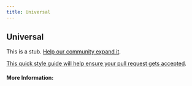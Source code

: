 ```yaml
---
title: Universal
---
```


## Universal

This is a stub. [Help our community expand it](https://github.com/freeCodeCamp/guide-articles/tree/master/articles/CSS/Selectors/General/Universal/index.md).

[This quick style guide will help ensure your pull request gets accepted](https://github.com/freeCodeCamp/guide-articles/blob/master/README.md).

<!-- The article goes here, in GitHub-flavored Markdown. Feel free to add YouTube videos, images, and CodePen/JSBin embeds  -->

#### More Information:
<!-- Please add any articles you think might be helpful to read before writing the article -->


